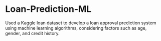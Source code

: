 # Loan-Prediction-ML
Used a Kaggle loan dataset to develop a loan approval prediction system using machine learning algorithms, considering factors such as age, gender, and credit history.
